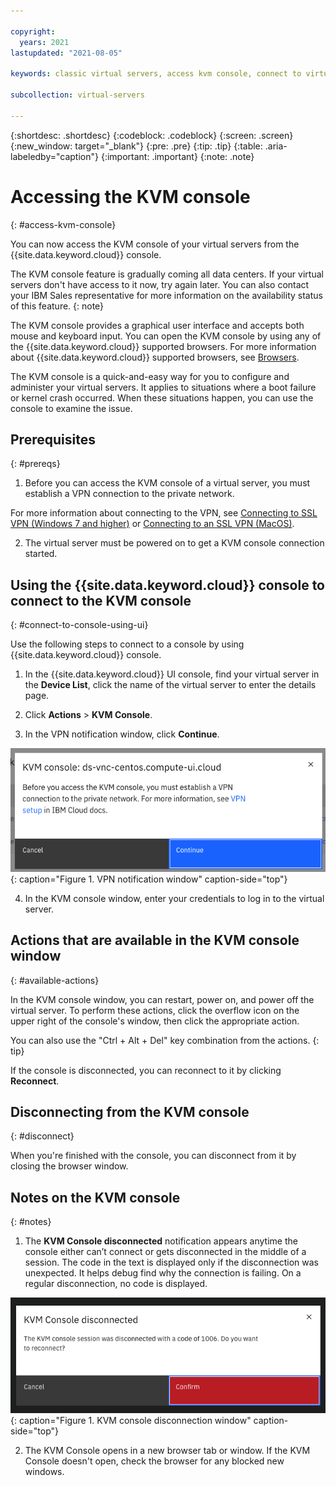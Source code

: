 ```yaml
---

copyright:
  years: 2021
lastupdated: "2021-08-05"

keywords: classic virtual servers, access kvm console, connect to virtual server

subcollection: virtual-servers

---
```


{:shortdesc: .shortdesc}
{:codeblock: .codeblock}
{:screen: .screen}
{:new_window: target="_blank"}
{:pre: .pre}
{:tip: .tip}
{:table: .aria-labeledby="caption"}
{:important: .important}
{:note: .note}

# Accessing the KVM console
{: #access-kvm-console}

You can now access the KVM console of your virtual servers from the {{site.data.keyword.cloud}} console.

The KVM console feature is gradually coming all data centers. If your virtual servers don't have access to it now, try again later. You can also contact your IBM Sales representative for more information on the availability status of this feature.
{: note}

The KVM console provides a graphical user interface and accepts both mouse and keyboard input. You can open the KVM console by using any of the {{site.data.keyword.cloud}} supported browsers. For more information about {{site.data.keyword.cloud}} supported browsers, see [Browsers](/docs/overview?topic=overview-prereqs-platform#browsers-platform).

The KVM console is a quick-and-easy way for you to configure and administer your virtual servers. It applies to situations where a boot failure or kernel crash occurred. When these situations happen, you can use the console to examine the issue.

## Prerequisites
{: #prereqs}

1. Before you can access the KVM console of a virtual server, you must establish a VPN connection to the private network.

  For more information about connecting to the VPN, see [Connecting to SSL VPN (Windows 7 and higher)](/docs/iaas-vpn?topic=iaas-vpn-connect-ssl-vpn-windows7) or [Connecting to an SSL VPN (MacOS)](/docs/iaas-vpn?topic=iaas-vpn-connect-ssl-vpn-mac-osx).

2. The virtual server must be powered on to get a KVM console connection started.

## Using the {{site.data.keyword.cloud}} console to connect to the KVM console
{: #connect-to-console-using-ui}

Use the following steps to connect to a console by using {{site.data.keyword.cloud}} console.

1. In the {{site.data.keyword.cloud}} UI console, find your virtual server in the **Device List**, click the name of the virtual server to enter the details page.

2. Click **Actions** > **KVM Console**.

3. In the VPN notification window, click **Continue**.

  ![Figure showing KVM console VPN notification window](images/kvm_vpn_note.png "Figure showing KVM console VPN notification window"){: caption="Figure 1. VPN notification window" caption-side="top"}

4. In the KVM console window, enter your credentials to log in to the virtual server.

## Actions that are available in the KVM console window
{: #available-actions}

In the KVM console window, you can restart, power on, and power off the virtual server. To perform these actions, click the overflow icon on the upper right of the console's window, then click the appropriate action.

You can also use the "Ctrl + Alt + Del" key combination from the actions.
{: tip}

If the console is disconnected, you can reconnect to it by clicking **Reconnect**. 

## Disconnecting from the KVM console
{: #disconnect}

When you're finished with the console, you can disconnect from it by closing the browser window.

## Notes on the KVM console
{: #notes}

1. The **KVM Console disconnected** notification appears anytime the console either can’t connect or gets disconnected in the middle of a session. The code in the text is displayed only if the disconnection was unexpected. It helps debug find why the connection is failing. On a regular disconnection, no code is displayed.

  ![Figure showing KVM console disconnection window](images/kvm_disconnected_note.png "Figure showing KVM console disconnection window"){: caption="Figure 1. KVM console disconnection window" caption-side="top"}

2. The KVM Console opens in a new browser tab or window. If the KVM Console doesn't open, check the browser for any blocked new windows.
